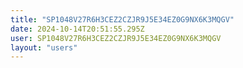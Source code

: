 ```yaml
---
title: "SP1048V27R6H3CEZ2CZJR9J5E34EZ0G9NX6K3MQGV"
date: 2024-10-14T20:51:55.295Z
user: SP1048V27R6H3CEZ2CZJR9J5E34EZ0G9NX6K3MQGV
layout: "users"
---
```

    